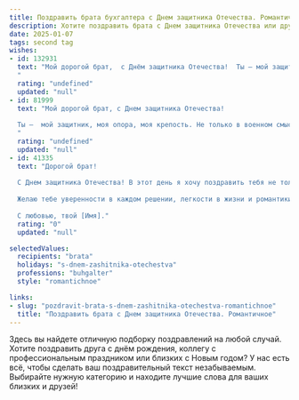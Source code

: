 ```yaml
---
title: Поздравить брата бухгалтера с Днем защитника Отечества. Романтичное
description: Хотите поздравить брата с Днем защитника Отечества или другим праздником? Наш ИИ создаст незабываемое поздравление, а вы обязательно выделитесь среди других.  
date: 2025-01-07
tags: second tag
wishes:
- id: 132931
  text: "Мой дорогой брат,  с Днём защитника Отечества!  Ты – мой защитник, мой надежный тыл, моя опора, даже если твоя профессия – бухгалтер, а не штык в руках.  Ты хранишь наш семейный бюджет с такой же  преданностью и любовью, с какой защищал бы нас в любой беде.  Пусть твоя жизнь будет наполнена теплом, радостью и спокойствием, а сердце – любовью и счастьем.  Целую тебя крепко!
  "
  rating: "undefined"
  updated: "null"
- id: 81999
  text: "Мой дорогой брат, с Днем защитника Отечества!
  
  Ты —  мой защитник, моя опора, моя крепость. Не только в военном смысле, но и в жизни, ты всегда рядом, готов прийти на помощь, поддержать.  Хоть ты и ведешь мирную профессию бухгалтера, но в твоем сердце  горит настоящий огонь, что защищает нашу семью и наше будущее.  Ты — мой герой, и я безмерно горжусь тобой.
  "
  rating: "undefined"
  updated: "null"
- id: 41335
  text: "Дорогой брат!
  
  С Днем защитника Отечества! В этот день я хочу поздравить тебя не только как защитника, но и как сильного плеча для всей нашей семьи. Твоя работа бухгалтера — это не только цифры и отчеты, это умение защищать наши интересы и заботиться о будущем.
  
  Желаю тебе уверенности в каждом решении, легкости в жизни и романтики в каждом дне. Пусть харизма и мудрость сопровождают тебя на пути, как верные защитники, а любовь и счастье всегда будут рядом. Береги себя и оставайся тем человеком, на которого можно положиться в любую минуту.
  
  С любовью, твой [Имя]."
  rating: "0"
  updated: "null"

selectedValues:
  recipients: "brata"
  holidays: "s-dnem-zashitnika-otechestva"
  professions: "buhgalter"
  style: "romantichnoe"

links:
- slug: "pozdravit-brata-s-dnem-zashitnika-otechestva-romantichnoe"
  title: "Поздравить брата с Днем защитника Отечества. Романтичное"
---
```


Здесь вы найдете отличную подборку поздравлений на любой случай. 
Хотите поздравить друга с днём рождения, коллегу с профессиональным праздником или близких с Новым годом? У нас есть всё, чтобы сделать ваш поздравительный текст незабываемым. Выбирайте нужную категорию и находите лучшие слова для ваших близких и друзей!
